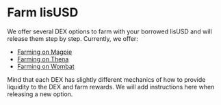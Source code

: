 # Farm lisUSD

We offer several DEX options to farm with your borrowed lisUSD and will release them step by step. Currently, we offer:

* [Farming on Magpie](farming-on-magpie.md)
* [Farming on Thena](farming-on-thena.md)
* [Farming on Wombat](farming-on-wombat.md)

Mind that each DEX has slightly different mechanics of how to provide liquidity to the DEX and farm rewards. We will add instructions here when releasing a new option.
